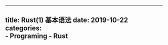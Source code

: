 
---
title: Rust(1) 基本语法
date: 2019-10-22
categories:  
    - Programing
    - Rust
---

<!-- more -->

